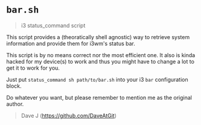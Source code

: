 `bar.sh`
========

> i3 status_command script

This script provides a (theoratically shell agnostic) way
to retrieve system information and provide them for i3wm's
status bar.

This script is by no means correct nor the most efficient
one. It also is kinda hacked for my device(s) to work and
thus you might have to change a lot to get it to work for
you.

Just put `status_command sh path/to/bar.sh` into your i3
`bar` configuration block.

Do whatever you want, but please remember to mention me as
the original author.

> Dave J (https://github.com/DaveAtGit)
